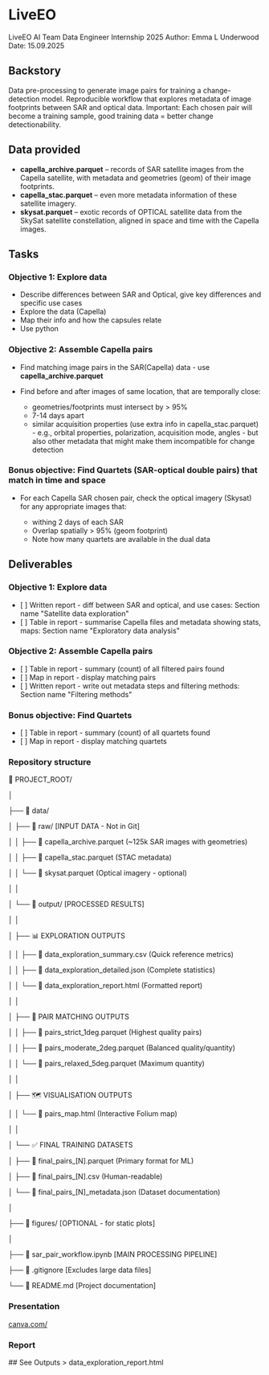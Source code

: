 # LiveEO

LiveEO AI Team Data Engineer Internship 2025
Author: Emma L Underwood
Date: 15.09.2025

## Backstory

Data pre-processing to generate image pairs for training a change-detection model.
Reproducible workflow that explores metadata of image footprints between SAR and optical data.
Important: Each chosen pair will become a training sample, good training data = better change detectionability.

## Data provided

* **capella\_archive.parquet** – records of SAR satellite images from the Capella satellite, with metadata and geometries (geom) of their image footprints.
* **capella\_stac.parquet** – even more metadata information of these satellite imagery.
* **skysat.parquet** – exotic records of OPTICAL satellite data from the SkySat satellite constellation, aligned in space and time with the Capella images.

## Tasks

### Objective 1: Explore data

* Describe differences between SAR and Optical, give key differences and specific use cases
* Explore the data (Capella)
* Map their info and how the capsules relate
* Use python

### Objective 2: Assemble Capella pairs

* Find matching image pairs in the SAR(Capella) data - use **capella\_archive.parquet**
* Find before and after images of same location, that are temporally close:

  * geometries/footprints must intersect by > 95%
  * 7-14 days apart
  * similar acquisition properties (use extra info in capella\_stac.parquet) - e.g., orbital properties, polarization, acquisition mode, angles - but also other metadata that might make them incompatible for change detection

### Bonus objective: Find Quartets (SAR-optical double pairs) that match in time and space

* For each Capella SAR chosen pair, check the optical imagery (Skysat) for any appropriate images that:

  * withing 2 days of each SAR
  * Overlap spatially > 95% (geom footprint)
  * Note how many quartets are available in the dual data

## Deliverables

### Objective 1: Explore data

* \[ ] Written report - diff between SAR and optical, and use cases: Section name "Satellite data exploration"
* \[ ] Table in report - summarise Capella files and metadata showing stats, maps: Section name "Exploratory data analysis"

### Objective 2: Assemble Capella pairs

* \[ ] Table in report - summary (count) of all filtered pairs found
* \[ ] Map in report - display matching pairs
* \[ ] Written report - write out metadata steps and filtering methods: Section name "Filtering methods"

### Bonus objective: Find Quartets

* \[ ] Table in report - summary (count) of all quartets found
* \[ ] Map in report - display matching quartets

### Repository structure

📁 PROJECT\_ROOT/

│

├── 📁 data/

│   ├── 📁 raw/                    \[INPUT DATA - Not in Git]

│   │   ├── 📄 capella\_archive.parquet     (~125k SAR images with geometries)

│   │   ├── 📄 capella\_stac.parquet        (STAC metadata)

│   │   └── 📄 skysat.parquet               (Optical imagery - optional)

│   │

│   └── 📁 output/                  \[PROCESSED RESULTS]

│       │

│       ├── 📊 EXPLORATION OUTPUTS

│       │   ├── 📄 data\_exploration\_summary.csv      (Quick reference metrics)

│       │   ├── 📄 data\_exploration\_detailed.json    (Complete statistics)

│       │   └── 📄 data\_exploration\_report.html      (Formatted report)

│       │

│       ├── 🔄 PAIR MATCHING OUTPUTS

│       │   ├── 📄 pairs\_strict\_1deg.parquet        (Highest quality pairs)

│       │   ├── 📄 pairs\_moderate\_2deg.parquet      (Balanced quality/quantity)

│       │   └── 📄 pairs\_relaxed\_5deg.parquet      (Maximum quantity)

│       │

│       ├── 🗺️ VISUALISATION OUTPUTS

│       │   └── 📄 pairs\_map.html                   (Interactive Folium map)

│       │

│       └── ✅ FINAL TRAINING DATASETS

│           ├── 📄 final\_pairs\_\[N].parquet          (Primary format for ML)

│           ├── 📄 final\_pairs\_\[N].csv              (Human-readable)

│           └── 📄 final\_pairs\_\[N]\_metadata.json    (Dataset documentation)

│

├── 📁 figures/                     \[OPTIONAL - for static plots]

│

├── 📄 sar\_pair\_workflow.ipynb     \[MAIN PROCESSING PIPELINE]

├── 📄 .gitignore                  \[Excludes large data files]

└── 📄 README.md                   \[Project documentation][](https://github.com/GeoEmma/LiveEO)

### Presentation

[canva.com/](https://www.canva.com/design/DAGzCb8joTM/nPVwQkb3AdVZH0OdEDPAdw/edit)

### Report

\## See Outputs > data\_exploration\_report.html

